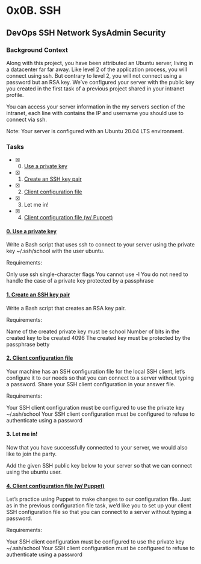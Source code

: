 # 0x0B. SSH
## DevOps SSH Network SysAdmin Security

### Background Context
Along with this project, you have been attributed an Ubuntu server, living in a datacenter far far away. Like level 2 of the application process, you will connect using ssh. But contrary to level 2, you will not connect using a password but an RSA key. We’ve configured your server with the public key you created in the first task of a previous project shared in your intranet profile.

You can access your server information in the my servers section of the intranet, each line with contains the IP and username you should use to connect via ssh.

Note: Your server is configured with an Ubuntu 20.04 LTS environment.

### Tasks
- [x] 0. [Use a private key](https://github.com/AlexOluwaseyi/alx-system_engineering-devops/blob/master/0x0B-ssh/0-use_a_private_key)
- [x] 1. [Create an SSH key pair](https://github.com/AlexOluwaseyi/alx-system_engineering-devops/blob/master/0x0B-ssh/1-create_ssh_key_pair)
- [x] 2. [Client configuration file](https://github.com/AlexOluwaseyi/alx-system_engineering-devops/blob/master/0x0B-ssh/2-ssh_config)
- [x] 3. Let me in!
- [x] 4. [Client configuration file (w/ Puppet)](https://github.com/AlexOluwaseyi/alx-system_engineering-devops/blob/master/0x0B-ssh/100-puppet_ssh_config.pp)

#### [0. Use a private key](https://github.com/AlexOluwaseyi/alx-system_engineering-devops/blob/master/0x0B-ssh/0-use_a_private_key)
Write a Bash script that uses ssh to connect to your server using the private key ~/.ssh/school with the user ubuntu.

Requirements:

Only use ssh single-character flags
You cannot use -l
You do not need to handle the case of a private key protected by a passphrase

#### [1. Create an SSH key pair](https://github.com/AlexOluwaseyi/alx-system_engineering-devops/blob/master/0x0B-ssh/1-create_ssh_key_pair)
Write a Bash script that creates an RSA key pair.

Requirements:

Name of the created private key must be school
Number of bits in the created key to be created 4096
The created key must be protected by the passphrase betty

#### [2. Client configuration file](https://github.com/AlexOluwaseyi/alx-system_engineering-devops/blob/master/0x0B-ssh/2-ssh_config)
Your machine has an SSH configuration file for the local SSH client, let’s configure it to our needs so that you can connect to a server without typing a password. Share your SSH client configuration in your answer file.

Requirements:

Your SSH client configuration must be configured to use the private key ~/.ssh/school
Your SSH client configuration must be configured to refuse to authenticate using a password

#### 3. Let me in!
Now that you have successfully connected to your server, we would also like to join the party.

Add the given SSH public key below to your server so that we can connect using the ubuntu user.

#### [4. Client configuration file (w/ Puppet)](https://github.com/AlexOluwaseyi/alx-system_engineering-devops/blob/master/0x0B-ssh/100-puppet_ssh_config.pp)
Let’s practice using Puppet to make changes to our configuration file. Just as in the previous configuration file task, we’d like you to set up your client SSH configuration file so that you can connect to a server without typing a password.

Requirements:

Your SSH client configuration must be configured to use the private key ~/.ssh/school
Your SSH client configuration must be configured to refuse to authenticate using a password
